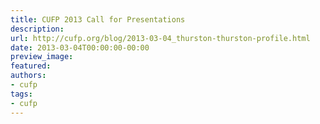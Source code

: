 ```yaml
---
title: CUFP 2013 Call for Presentations
description:
url: http://cufp.org/blog/2013-03-04_thurston-thurston-profile.html
date: 2013-03-04T00:00:00-00:00
preview_image:
featured:
authors:
- cufp
tags:
- cufp
---
```



